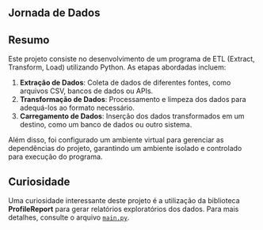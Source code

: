 ## Jornada de Dados

## Resumo

Este projeto consiste no desenvolvimento de um programa de ETL (Extract, Transform, Load) utilizando Python. As etapas abordadas incluem:

1. **Extração de Dados**: Coleta de dados de diferentes fontes, como arquivos CSV, bancos de dados ou APIs.
2. **Transformação de Dados**: Processamento e limpeza dos dados para adequá-los ao formato necessário.
3. **Carregamento de Dados**: Inserção dos dados transformados em um destino, como um banco de dados ou outro sistema.

Além disso, foi configurado um ambiente virtual para gerenciar as dependências do projeto, garantindo um ambiente isolado e controlado para execução do programa.

## Curiosidade
Uma curiosidade interessante deste projeto é a utilização da biblioteca **ProfileReport** para gerar relatórios exploratórios dos dados. Para mais detalhes, consulte o arquivo [`main.py`](./main.py).

